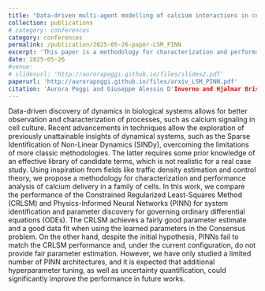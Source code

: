 ```yaml
---
title: "Data-driven multi-agent modelling of calcium interactions in cell culture: PINN vs Regularized Least-squares"
collection: publications
# category: conferences
category: conferences
permalink: /publication/2025-05-26-paper-LSM_PINN
excerpt: 'This paper is a methodology for characterization and performance analysis of calcium delivery in a family of cells.'
date: 2025-05-26
#venue: 
# slidesurl: 'http://aurorapoggi.github.io/files/slides2.pdf'
paperurl: 'http://aurorapoggi.github.io/files/arxiv_LSM_PINN.pdf'
citation: 'Aurora Poggi and Giuseppe Alessio D'Inverno and Hjalmar Brismar and Ozan Öktem and Matthieu Barreau and Kateryna Morozovska (2025). Data-driven multi-agent modelling of calcium interactions in cell culture: PINN vs Regularized Least-squares. 2505.20327'
---
```


Data-driven discovery of dynamics in biological systems allows for better observation and characterization of processes, such as calcium signaling in cell culture. Recent advancements in techniques allow the exploration of previously unattainable insights of dynamical systems, such as the Sparse Identification of Non-Linear Dynamics (SINDy), overcoming the limitations of more classic methodologies. The latter requires some prior knowledge of an effective library of candidate terms, which is not realistic for a real case study. Using inspiration from fields like traffic density estimation and control theory, we propose a methodology for characterization and performance analysis of calcium delivery in a family of cells. In this work, we compare the performance of the Constrained Regularized Least-Squares Method (CRLSM) and Physics-Informed Neural Networks (PINN) for system identification and parameter discovery for governing ordinary differential equations (ODEs). The CRLSM achieves a fairly good parameter estimate and a good data fit when using the learned parameters in the Consensus problem. On the other hand, despite the initial hypothesis, PINNs fail to match the CRLSM performance and, under the current configuration, do not provide fair parameter estimation. However, we have only studied a limited number of PINN architectures, and it is expected that additional hyperparameter tuning, as well as uncertainty quantification, could significantly improve the performance in future works.